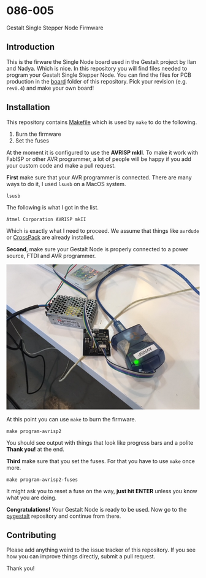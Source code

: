 # 086-005

Gestalt Single Stepper Node Firmware

## Introduction

This is the firware the Single Node board used in the Gestalt project by Ilan and Nadya. Which is nice. In this repository you will find files needed to program your Gestalt Single Stepper Node. You can find the files for PCB production in the [board](board) folder of this repository. Pick your revision (e.g. `rev0.4`) and make your own board!

## Installation

This repository contains [Makefile](Makefile) which is used by `make` to do the following.

1. Burn the firmware
2. Set the fuses

At the moment it is configured to use the **AVRISP mkII**. To make it work with FabISP or other AVR programmer, a lot of people will be happy if you add your custom code and make a pull request.

**First** make sure that your AVR programmer is connected. There are many ways to do it, I used `lsusb` on a MacOS system.

```
lsusb
```

The following is what I got in the list.

```
Atmel Corporation AVRISP mkII
```

Which is exactly what I need to proceed. We assume that things like `avrdude` or [CrossPack](https://www.obdev.at/products/crosspack/index.html) are already installed.

**Second**, make sure your Gestalt Node is properly connected to a power source, FTDI and AVR programmer.

![Connected to AVR programmer](doc/IMG_4038.JPG)

At this point you can use `make` to burn the firmware.

```
make program-avrisp2
```

You should see output with things that look like progress bars and a polite **Thank you!** at the end. 

**Third** make sure that you set the fuses. For that you have to use `make` once more.

```
make program-avrisp2-fuses
```

It might ask you to reset a fuse on the way, **just hit ENTER** unless you know what you are doing.

**Congratulations!** Your Gestalt Node is ready to be used. Now go to the [pygestalt](https://github.com/nadya/pygestalt) repository and continue from there.

## Contributing

Please add anything weird to the issue tracker of this repository. If you see how you can improve things directly, submit a pull request.

Thank you!





